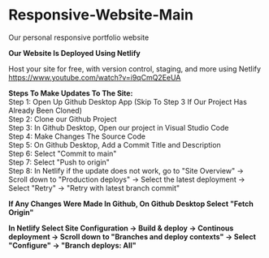 # Responsive-Website-Main

Our personal responsive portfolio website

**Our Website Is Deployed Using Netlify**

Host your site for free, with version control, staging, and more using Netlify
<br>
https://www.youtube.com/watch?v=i9qCmQ2EeUA

**Steps To Make Updates To The Site:**
<br>
Step 1: Open Up Github Desktop App (Skip To Step 3 If Our Project Has Already Been Cloned)
<br>
Step 2: Clone our Github Project
<br>
Step 3: In Github Desktop, Open our project in Visual Studio Code
<br>
Step 4: Make Changes The Source Code
<br>
Step 5: On Github Desktop, Add a Commit Title and Description
<br>
Step 6: Select "Commit to main"
<br>
Step 7: Select "Push to origin"
<br>
Step 8: In Netlify if the update does not work, go to "Site Overview" -> Scroll down to "Production deploys" -> Select the latest deployment -> Select "Retry" -> "Retry with latest branch commit"

**If Any Changes Were Made In Github, On Github Desktop Select "Fetch Origin"**

**In Netlify Select Site Configuration -> Build & deploy -> Continous deployment -> Scroll down to "Branches and deploy contexts" -> Select "Configure" -> "Branch deploys: All"**